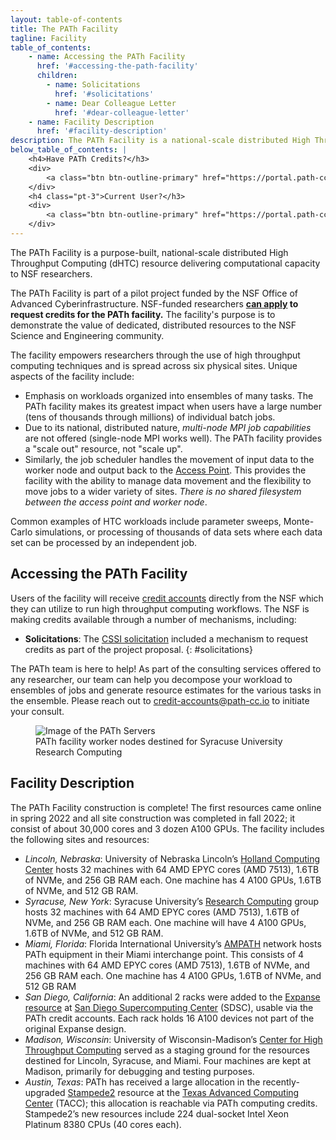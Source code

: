 ```yaml
---
layout: table-of-contents
title: The PATh Facility
tagline: Facility
table_of_contents:
    - name: Accessing the PATh Facility
      href: '#accessing-the-path-facility'
      children:
        - name: Solicitations
          href: '#solicitations'
        - name: Dear Colleague Letter
          href: '#dear-colleague-letter'
    - name: Facility Description
      href: '#facility-description'
description: The PATh Facility is a national-scale distributed High Throughput Computing resource to deliver computational capacity to NSF researchers through dHTC.
below_table_of_contents: |
    <h4>Have PATh Credits?</h3>
    <div>
        <a class="btn btn-outline-primary" href="https://portal.path-cc.io/documentation/overview/account_setup/registration/">Register Now</a>
    </div>
    <h4 class="pt-3">Current User?</h3>
    <div>
        <a class="btn btn-outline-primary" href="https://portal.path-cc.io/documentation/">Facility Documentation</a>
    </div>
---
```



The PATh Facility is a purpose-built, national-scale distributed High Throughput Computing (dHTC) resource delivering computational capacity to NSF researchers.

The PATh Facility is part of a pilot project funded by the NSF Office of Advanced Cyberinfrastructure.  NSF-funded researchers **[can apply](https://www.nsf.gov/pubs/2022/nsf22051/nsf22051.jsp) to request credits for the PATh facility.**  The facility's purpose is to demonstrate the value of dedicated, distributed resources to the NSF Science and Engineering community.

The facility empowers researchers through the use of high throughput computing techniques and is spread across six physical sites.  Unique aspects of the facility include:

   * Emphasis on workloads organized into ensembles of many tasks.  The PATh facility makes its greatest impact when users have a large number (tens of thousands through millions) of individual batch jobs.
   * Due to its national, distributed nature, _multi-node MPI job capabilities_ are not offered (single-node MPI works well).  The PATh facility provides a "scale out" resource, not "scale up".
   * Similarly, the job scheduler handles the movement of input data to the worker node and output back to the [Access Point](https://osg-htc.org/services/access-point.html).  This provides the facility with the ability to manage data movement and the flexibility to move jobs to a wider variety of sites. _There is no shared filesystem between the access point and worker node_.

Common examples of HTC workloads include parameter sweeps, Monte-Carlo simulations, or processing of thousands of data sets where each data set can be processed by an independent job.

## Accessing the PATh Facility

Users of the facility will receive [credit accounts](/services/credit-accounts/) directly from the NSF which they can utilize to run high throughput computing workflows.  The NSF is making credits available through a number of mechanisms, including:

- **Solicitations**: The [CSSI solicitation](https://www.nsf.gov/pubs/2021/nsf21617/nsf21617.pdf) included a mechanism to request credits as part of the project proposal. 
{: #solicitations}

The PATh team is here to help!  As part of the consulting services offered to any researcher, our team can help you decompose your workload to ensembles of jobs and generate resource estimates for the various tasks in the ensemble.  Please reach out to [credit-accounts@path-cc.io](mailto:credit-accounts@path-cc.io) to initiate your consult.


<div class="row justify-content-center py-3 pb-4">
    <div class="col-12 col-sm-10 col-md-8">
        <figure>
            <img class="img-fluid" src="/images/PATh_Facility_Preview.jpg" alt="Image of the PATh Servers" />
            <figcaption class="p-1 bg-light">PATh facility worker nodes destined for Syracuse University Research Computing</figcaption>
        </figure>
    </div>
</div>


## Facility Description

The PATh Facility construction is complete! The first resources came online in spring 2022 and all site construction was completed in fall 2022; it consist of about 30,000 cores and 3 dozen A100 GPUs.  The facility includes the following sites and resources:

- *Lincoln, Nebraska*: University of Nebraska Lincoln’s [Holland Computing Center](https://hcc.unl.edu/) hosts 32 machines with 64 AMD EPYC cores (AMD 7513), 1.6TB of NVMe, and 256 GB RAM each.  One machine has 4 A100 GPUs, 1.6TB of NVMe, and 512 GB RAM.
- *Syracuse, New York*: Syracuse University’s [Research Computing](https://researchcomputing.syr.edu/) group hosts 32 machines with 64 AMD EPYC cores (AMD 7513), 1.6TB of NVMe, and 256 GB RAM each.  One machine will have 4 A100 GPUs, 1.6TB of NVMe, and 512 GB RAM.
- *Miami, Florida*: Florida International University’s [AMPATH](https://ampath.net/) network hosts PATh equipment in their Miami interchange point.  This consists of 4 machines with 64 AMD EPYC cores (AMD 7513), 1.6TB of NVMe, and 256 GB RAM each.  One machine has 4 A100 GPUs, 1.6TB of NVMe, and 512 GB RAM
- *San Diego, California*: An additional 2 racks were added to the [Expanse resource](https://www.sdsc.edu/support/user_guides/expanse.html) at [San Diego Supercomputing Center](https://www.sdsc.edu/) (SDSC), usable via the PATh credit accounts.  Each rack holds 16 A100 devices not part of the original Expanse design.  
- *Madison, Wisconsin*: University of Wisconsin-Madison’s [Center for High Throughput Computing](https://chtc.cs.wisc.edu/) served as a staging ground for the resources destined for Lincoln, Syracuse, and Miami.  Four machines are kept at Madison, primarily for debugging and testing purposes.
- *Austin, Texas*: PATh has received a large allocation in the recently-upgraded [Stampede2](https://www.tacc.utexas.edu/-/nsf-extends-lifespan-of-tacc-s-stampede2-supercomputer-through-june-2023) resource at the [Texas Advanced Computing Center](https://tacc.utexas.edu) (TACC); this allocation is reachable via PATh computing credits.  Stampede2’s new resources include 224 dual-socket Intel Xeon Platinum 8380 CPUs (40 cores each).


